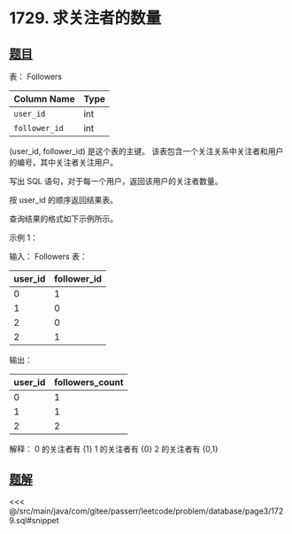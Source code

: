 # 1729. 求关注者的数量
## [题目](https://leetcode.cn/problems/find-followers-count/)

表： Followers

| Column Name   | Type |
|:--------------|:-----|
| `user_id`     | int  |
| `follower_id` | int  |

(user_id, follower_id) 是这个表的主键。
该表包含一个关注关系中关注者和用户的编号，其中关注者关注用户。

写出 SQL 语句，对于每一个用户，返回该用户的关注者数量。

按 user_id 的顺序返回结果表。

查询结果的格式如下示例所示。

示例 1：

输入：
Followers 表：

| user_id | follower_id |
|:--------|:------------|
| 0       | 1           |
| 1       | 0           |
| 2       | 0           |
| 2       | 1           |

输出：

| user_id | followers_count |
|:--------|:----------------|
| 0       | 1               |
| 1       | 1               |
| 2       | 2               |

解释：
0 的关注者有 {1}
1 的关注者有 {0}
2 的关注者有 {0,1}


## [题解](https://github.com/PasseRR/JavaLeetCode/blob/master/src/main/java/com/gitee/passerr/leetcode/problem/database/page3/1729.sql)

<<< @/src/main/java/com/gitee/passerr/leetcode/problem/database/page3/1729.sql#snippet
